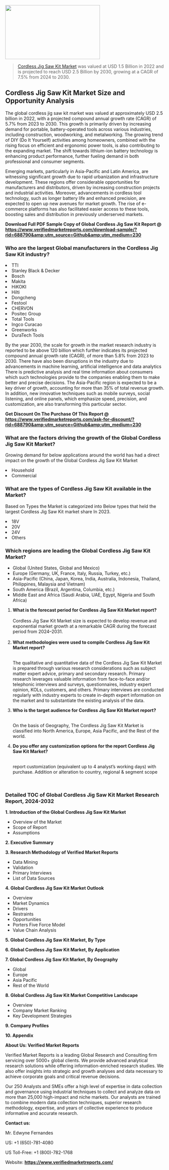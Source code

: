 <img src="https://ffe5etoiles.com/wp-content/uploads/2024/12/MST1-300x171.png" alt="" width="300" height="171" class="alignnone size-medium wp-image-20088" /><blockquote><p><p><a href="https://www.verifiedmarketreports.com/download-sample/?rid=688790&utm_source=Github&utm_medium=230" target="_blank">Cordless Jig Saw Kit Market</a> was valued at USD 1.5 Billion in 2022 and is projected to reach USD 2.5 Billion by 2030, growing at a CAGR of 7.5% from 2024 to 2030.</p></blockquote><p><h2>Cordless Jig Saw Kit Market Size and Opportunity Analysis</h2><p>The global cordless jig saw kit market was valued at approximately USD 2.5 billion in 2022, with a projected compound annual growth rate (CAGR) of 5.7% from 2023 to 2030. This growth is primarily driven by increasing demand for portable, battery-operated tools across various industries, including construction, woodworking, and metalworking. The growing trend of DIY (Do It Yourself) activities among homeowners, combined with the rising focus on efficient and ergonomic power tools, is also contributing to the expanding market. The shift towards lithium-ion battery technology is enhancing product performance, further fueling demand in both professional and consumer segments.</p><p>Emerging markets, particularly in Asia-Pacific and Latin America, are witnessing significant growth due to rapid urbanization and infrastructure development. These regions offer considerable opportunities for manufacturers and distributors, driven by increasing construction projects and industrial activities. Moreover, advancements in cordless tool technology, such as longer battery life and enhanced precision, are expected to open up new avenues for market growth. The rise of e-commerce platforms has also facilitated easier access to these tools, boosting sales and distribution in previously underserved markets.</p></p><p class=""><strong>Download Full PDF Sample Copy of Global Cordless Jig Saw Kit Report @ <a href="https://www.verifiedmarketreports.com/download-sample/?rid=688790&amp;utm_source=Github&amp;utm_medium=230" target="_blank">https://www.verifiedmarketreports.com/download-sample/?rid=688790&amp;utm_source=Github&amp;utm_medium=230</a></strong></p><h3 id="" class="">Who are the largest Global manufacturers in the Cordless Jig Saw Kit industry?</h3><p><li>TTI</li><li> Stanley Black & Decker</li><li> Bosch</li><li> Makita</li><li> HiKOKI</li><li> Hilti</li><li> Dongcheng</li><li> Festool</li><li> CHERVON</li><li> Positec Group</li><li> Total Tools</li><li> Ingco Curacao</li><li> Greenworks</li><li> DuraTech Tools</li></p><div class=""><div class="" dir="" data-message-author-role="" data-message-id="" data-message-model-slug=""><div class=""><div class=""><div class=""><div class="" dir="" data-message-author-role="" data-message-id="" data-message-model-slug=""><div class=""><div class=""><p>By the year 2030, the scale for growth in the market research industry is reported to be above 120 billion which further indicates its projected compound annual growth rate (CAGR), of more than 5.8% from 2023 to 2030. There have also been disruptions in the industry due to advancements in machine learning, artificial intelligence and data analytics There is predictive analysis and real time information about consumers which such technologies provide to the companies enabling them to make better and precise decisions. The Asia-Pacific region is expected to be a key driver of growth, accounting for more than 35% of total revenue growth. In addition, new innovative techniques such as mobile surveys, social listening, and online panels, which emphasize speed, precision, and customization, are also transforming this particular sector.</p><p><strong>Get Discount On The Purchase Of This Report @&nbsp; <a href="https://www.verifiedmarketreports.com/ask-for-discount/?rid=688790&amp;utm_source=Github&amp;utm_medium=230" target="_blank">https://www.verifiedmarketreports.com/ask-for-discount/?rid=688790&amp;utm_source=Github&amp;utm_medium=230</a></strong></p></div></div></div></div></div></div></div></div><h3 id="" class="">What are the factors driving the growth of the Global Cordless Jig Saw Kit Market?</h3><p id="" class="">Growing demand for below applications around the world has had a direct impact on the growth of the Global Cordless Jig Saw Kit Market</p><p id="" class=""><li>Household</li><li> Commercial</li></p><h3 id="" class="">What are the types of Cordless Jig Saw Kit available in the Market?</h3><p id="" class="">Based on Types the Market is categorized into Below types that held the largest Cordless Jig Saw Kit market share In 2023.</p><p id="" class=""><li>18V</li><li> 20V</li><li> 24V</li><li> Others</li></p><h3 id="" class="">Which regions are leading the Global Cordless Jig Saw Kit Market?</h3><ul><li>Global (United States, Global and Mexico)</li><li>Europe (Germany, UK, France, Italy, Russia, Turkey, etc.)</li><li>Asia-Pacific (China, Japan, Korea, India, Australia, Indonesia, Thailand, Philippines, Malaysia and Vietnam)</li><li>South America (Brazil, Argentina, Columbia, etc.)</li><li>Middle East and Africa (Saudi Arabia, UAE, Egypt, Nigeria and South Africa)</li></ul><p><ol><li><strong>What is the forecast period for Cordless Jig Saw Kit Market report?<br /></strong><br /><span data-sheets-root="1" data-sheets-value="{&quot;1&quot;:2,&quot;2&quot;:&quot;XXXX size is expected to develop revenue and exponential market growth at a remarkable CAGR during the forecast period from 2024&ndash;2030.&quot;}" data-sheets-userformat="{&quot;2&quot;:12674,&quot;4&quot;:{&quot;1&quot;:2,&quot;2&quot;:16776960},&quot;10&quot;:2,&quot;11&quot;:0,&quot;15&quot;:&quot;Arial&quot;,&quot;16&quot;:12}">Cordless Jig Saw Kit Market size is expected to develop revenue and exponential market growth at a remarkable CAGR during the forecast period from 2024&ndash;2031.</span><br /><br /></li><li><strong>What methodologies were used to compile Cordless Jig Saw Kit Market report?<br /><br /></strong><p>The qualitative and quantitative data of the&nbsp;Cordless Jig Saw Kit Market is prepared through various research considerations such as subject matter expert advice, primary and secondary research. Primary research leverages valuable information from face-to-face and/or telephonic interviews and surveys, questionnaires, industry expert opinion, KOLs, customers, and others. Primary interviews are conducted regularly with industry experts to create in-depth expert information on the market and to substantiate the existing analysis of the data.&nbsp;</p></li><li><strong>Who is the target audience for Cordless Jig Saw Kit Market report?<br /><br /></strong><p>On the basis of Geography, The&nbsp;Cordless Jig Saw Kit Market is classified into North America, Europe, Asia Pacific, and the Rest of the world.</p></li><li><strong>Do you offer any customization options for the report Cordless Jig Saw Kit Market?<br /><br /></strong><p>report customization (equivalent up to 4 analyst&rsquo;s working days) with purchase. Addition or alteration to country, regional &amp; segment scope</p><p>&nbsp;</p></li></ol></p><h3 id="" class="">Detailed TOC of Global Cordless Jig Saw Kit Market Research Report, 2024-2032</h3><p id="" class=""><strong>1. Introduction of the Global Cordless Jig Saw Kit Market</strong></p><ul><li>Overview of the Market</li><li>Scope of Report</li><li>Assumptions</li></ul><p id="" class=""><strong>2. Executive Summary</strong></p><p id="" class=""><strong>3. Research Methodology of&nbsp;Verified Market Reports</strong></p><ul><li>Data Mining</li><li>Validation</li><li>Primary Interviews</li><li>List of Data Sources</li></ul><p id="" class=""><strong>4. Global Cordless Jig Saw Kit Market Outlook</strong></p><ul><li>Overview</li><li>Market Dynamics</li><li>Drivers</li><li>Restraints</li><li>Opportunities</li><li>Porters Five Force Model</li><li>Value Chain Analysis</li></ul><p id="" class=""><strong>5. Global Cordless Jig Saw Kit Market, By&nbsp;Type</strong></p><p id="" class=""><strong>6. Global Cordless Jig Saw Kit Market, By Application</strong></p><p id="" class=""><strong>7. Global Cordless Jig Saw Kit Market, By Geography</strong></p><ul><li>Global</li><li>Europe</li><li>Asia Pacific</li><li>Rest of the World</li></ul><p id="" class=""><strong>8. Global Cordless Jig Saw Kit Market Competitive Landscape</strong></p><ul><li>Overview</li><li>Company Market Ranking</li><li>Key Development Strategies</li></ul><p id="" class=""><strong>9. Company Profiles</strong></p><p id="" class=""><strong>10. Appendix</strong></p><p id="" class=""><strong>About Us: Verified Market Reports</strong></p><p id="" class="">Verified Market Reports is a leading Global Research and Consulting firm servicing over 5000+ global clients. We provide advanced analytical research solutions while offering information-enriched research studies. We also offer insights into strategic and growth analyses and data necessary to achieve corporate goals and critical revenue decisions.</p><p id="" class="">Our 250 Analysts and SMEs offer a high level of expertise in data collection and governance using industrial techniques to collect and analyze data on more than 25,000 high-impact and niche markets. Our analysts are trained to combine modern data collection techniques, superior research methodology, expertise, and years of collective experience to produce informative and accurate research.</p><p id="" class=""><strong>Contact us:</strong></p><p id="" class="">Mr. Edwyne Fernandes</p><p id="" class="">US: +1 (650)-781-4080</p><p id="" class="">US Toll-Free: +1 (800)-782-1768</p><p id="" class="">Website: <a target="" data-test-app-aware-link=""><strong>https://www.verifiedmarketreports.com/</strong></a></p>
